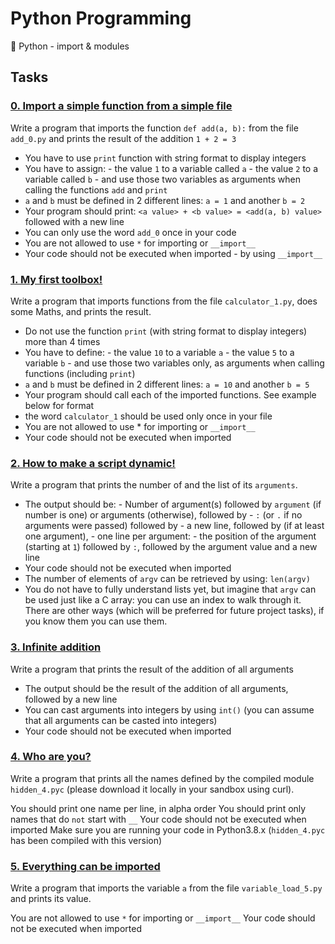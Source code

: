 # Python Programming

:snake: Python - import & modules

## Tasks

### [0. Import a simple function from a simple file](https://github.com/WennieL/holbertonschool-higher_level_programming/blob/master/python-import_modules/0-add.py)
Write a program that imports the function `def add(a, b):` from the file `add_0.py` and prints the result of the addition `1 + 2 = 3`

- You have to use `print` function with string format to display integers
- You have to assign:
      - the value `1` to a variable called `a`
      - the value `2` to a variable called `b`
      - and use those two variables as arguments when calling the functions `add` and `print`
- `a` and `b` must be defined in 2 different lines: `a = 1` and another `b = 2`
- Your program should print: `<a value> + <b value> = <add(a, b) value>` followed with a new line
- You can only use the word `add_0` once in your code
- You are not allowed to use `*` for importing or `__import__`
- Your code should not be executed when imported - by using `__import__`

### [1. My first toolbox!](https://github.com/WennieL/holbertonschool-higher_level_programming/blob/master/python-import_modules/1-calculation.py)
Write a program that imports functions from the file `calculator_1.py`, does some Maths, and prints the result.

- Do not use the function `print` (with string format to display integers) more than 4 times
- You have to define:
      - the value `10` to a variable `a`
      - the value `5` to a variable `b`
      - and use those two variables only, as arguments when calling functions (including `print`)
- `a` and `b` must be defined in 2 different lines: `a = 10` and another `b = 5`
- Your program should call each of the imported functions. See example below for format
- the word `calculator_1` should be used only once in your file
- You are not allowed to use * for importing or `__import__`
- Your code should not be executed when imported

### [2. How to make a script dynamic!](https://github.com/WennieL/holbertonschool-higher_level_programming/blob/master/python-import_modules/2-args.py)
Write a program that prints the number of and the list of its `arguments`.

- The output should be:
      - Number of argument(s) followed by `argument` (if number is one) or arguments (otherwise), followed by
      - `:` (or `.` if no arguments were passed) followed by
      - a new line, followed by (if at least one argument),
      - one line per argument:
            - the position of the argument (starting at `1`) followed by `:`, followed by the argument value and a new line
- Your code should not be executed when imported
- The number of elements of `argv` can be retrieved by using: `len(argv)`
- You do not have to fully understand lists yet, but imagine that `argv` can be used just like a C array: you can use an index to walk through it. There are other ways (which will be preferred for future project tasks), if you know them you can use them.

### [3. Infinite addition](https://github.com/WennieL/holbertonschool-higher_level_programming/blob/master/python-import_modules/3-infinite_add.py)
Write a program that prints the result of the addition of all arguments

- The output should be the result of the addition of all arguments, followed by a new line
- You can cast arguments into integers by using `int()` (you can assume that all arguments can be casted into integers)
- Your code should not be executed when imported

### [4. Who are you?](https://github.com/WennieL/holbertonschool-higher_level_programming/blob/master/python-import_modules/4-hidden_discovery.py)
Write a program that prints all the names defined by the compiled module `hidden_4.pyc` (please download it locally in your sandbox using curl).

You should print one name per line, in alpha order
You should print only names that do `not` start with `__`
Your code should not be executed when imported
Make sure you are running your code in Python3.8.x (`hidden_4.pyc` has been compiled with this version)

### [5. Everything can be imported](https://github.com/WennieL/holbertonschool-higher_level_programming/blob/master/python-import_modules/5-variable_load.py)
Write a program that imports the variable `a` from the file `variable_load_5.py` and prints its value.

You are not allowed to use `*` for importing or `__import__`
Your code should not be executed when imported
